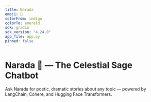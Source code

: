 ```yaml
---
title: Narada
emoji: 🦚
colorFrom: indigo
colorTo: emerald
sdk: gradio
sdk_version: "4.24.0"
app_file: app.py
pinned: false
---
```


# Narada 🦚 — The Celestial Sage Chatbot

Ask Narada for poetic, dramatic stories about any topic — powered by LangChain, Cohere, and Hugging Face Transformers.
